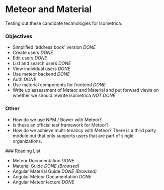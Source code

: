 # Meteor and Material

Testing out these candidate technologies for Isometrica.

### Objectives

- Simplified 'address book' version _DONE_
- Create users _DONE_
- Edit users _DONE_
- List and search users _DONE_
- View individual users _DONE_
- Use meteor backend _DONE_
- Auth _DONE_
- Use material components for frontend _DONE_
- Write up assessment of Meteor and Material and put forward views on whether we should rewrite Isometrica _NOT DONE_

### Other

- How do we use NPM / Bower with Meteor?
- Is these an official test framework for Meteor?
- How do we achieve multi-tenancy with Meteor? There is a third party module but that only supports users that are part of single organizations.


### Reading List

- Meteor Documentation _DONE_
- Material Guide _DONE (Browsed)_
- Angular Material Guide _DONE (Browsed)_
- Angular Meteor Documentation _DONE_
- Angular Meteor lecture _DONE_
